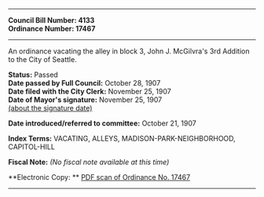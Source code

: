 * * * * *  
  
**Council Bill Number: [](#h0)[](#h2)4133**   
**Ordinance Number: 17467**  
  
* * * * *  
  
An ordinance vacating the alley in block 3, John J. McGilvra's 3rd Addition to the City of Seattle.  
  
**Status:** Passed   
**Date passed by Full Council:** October 28, 1907   
**Date filed with the City Clerk:** November 25, 1907   
**Date of Mayor's signature:** November 25, 1907   
[(about the signature date)](/~public/approvaldate.htm)   
  
  
**Date introduced/referred to committee:** October 21, 1907   
  
**Index Terms:** VACATING, ALLEYS, MADISON-PARK-NEIGHBORHOOD, CAPITOL-HILL  
  
**Fiscal Note:** *(No fiscal note available at this time)*  
  
**Electronic Copy: ** [PDF scan of Ordinance No. 17467](/~archives/Ordinances/Ord_17467.pdf)  
  
* * * * *  
